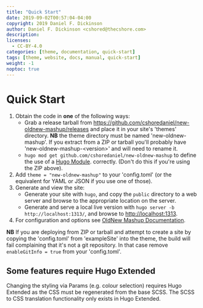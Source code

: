 ```yaml
---
title: "Quick Start"
date: 2019-09-02T00:57:04-04:00
copyright: 2019 Daniel F. Dickinson
author: Daniel F. Dickinson <cshored@thecshore.com>
description:
licenses:
  - CC-BY-4.0
categories: [theme, documentation, quick-start]
tags: [theme, website, docs, manual, quick-start]
weight: -1
noptoc: true
---
```


# Quick Start

1.  Obtain the code in **one** of the following ways:
    *   Grab a release tarball from <https://github.com/cshoredaniel/new-oldnew-mashup/releases>
        and place it in your site's 'themes' directory.  **NB** the
        theme directory must be named 'new-oldnew-mashup'.  If you
        extract from a ZIP or tarball you'll probably have 'new-oldnew-mashup-\<version\>' and will need to rename it.
    *   ``hugo mod get github.com/cshoredaniel/new-oldnew-mashup``
        to define the use of a [Hugo Module](https://gohugo.io/hugo-modules/).
        correctly. (Don't do this if you're using the ZIP above).
2.  Add ``theme = "new-oldnew-mashup"`` to your 'config.toml' (or the
    equivalent for YAML or JSON if you use one of those).
3.  Generate and view the site:
    *   Generate your site with ``hugo``, and copy the ``public``
        directory to a web server and browse to the appropriate location
        on the server.
    *   Generate and serve a local live version with
        ``hugo server -b http://localhost:1313/``, and browse to
        <http://localhost:1313>.
4.  For configuration and options see
    [OldNew Mashup Documentation](https://new-oldnew-mashup.wildtechgarden.ca/docs).

**NB** If you are deploying from ZIP or tarball and attempt to create
a site by copying the 'config.toml' from 'exampleSite' into the
theme, the build will fail complaining that it's not a git repository.
In that case remove ``enableGitInfo = true`` from your 'config.toml'.

## Some features require Hugo Extended

Changing the styling via Params (e.g. colour selection) requires
Hugo Extended as the CSS must be regenerated from the base SCSS.  The SCSS to
CSS translation functionality only exists in Hugo Extended.
